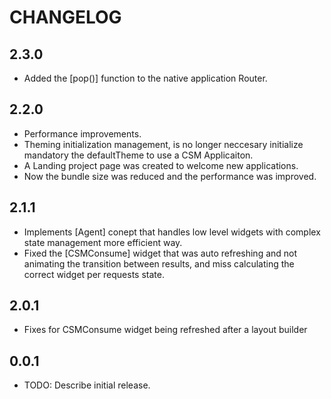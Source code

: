 # CHANGELOG

## 2.3.0

* Added the [pop()] function to the native application Router.

## 2.2.0

* Performance improvements.
* Theming initialization management, is no longer neccesary initialize mandatory the defaultTheme to use a CSM Applicaiton.
* A Landing project page was created to welcome new applications.
* Now the bundle size was reduced and the performance was improved.

## 2.1.1

* Implements [Agent] conept that handles low level widgets with complex state management more efficient way.
* Fixed the [CSMConsume] widget that was auto refreshing and not animating the transition between results, and miss calculating the correct widget per requests state.

## 2.0.1

* Fixes for CSMConsume widget being refreshed after a layout builder

## 0.0.1

* TODO: Describe initial release.
